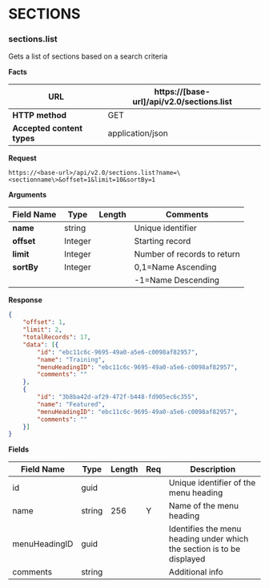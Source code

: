 ﻿**SECTIONS**
============

### sections.list

Gets a list of sections based on a search criteria

**Facts**

| **URL**                    | https://[base-url]/api/v2.0/sections.list |
|----------------------------|------------------|
| **HTTP method**            | GET              |
| **Accepted content types** | application/json |

**Request**

```text
https://<base-url>/api/v2.0/sections.list?name=\<sectionname\>&offset=1&limit=10&sortBy=1
```

**Arguments**

| **Field Name** | **Type** | **Length** | **Comments**                         |
|----------------|----------|------------|--------------------------------------|
| **name**       | string   |            | Unique identifier                    |
| **offset**     | Integer  |            | Starting record                      |
| **limit**      | Integer  |            | Number of records to return          |
| **sortBy**     | Integer  |            | 0,1=Name Ascending                   |
|                |          |            | -1=Name Descending                   |

**Response**

```json
{
    "offset": 1,
    "limit": 2,
    "totalRecords": 17,
    "data": [{
        "id": "ebc11c6c-9695-49a0-a5e6-c0098af82957",
        "name": "Training",
        "menuHeadingID": "ebc11c6c-9695-49a0-a5e6-c0098af82957",
        "comments": ""
    },
    {
        "id": "3b8ba42d-af29-472f-b448-fd905ec6c355",
        "name": "Featured",
        "menuHeadingID": "ebc11c6c-9695-49a0-a5e6-c0098af82957",
        "comments": ""
    }]
}

```

**Fields**

| **Field Name** | **Type** | **Length** | **Req** | **Description**                                                        |
|----------------|----------|------------|---------|------------------------------------------------------------------------|
| id             | guid     |            |         | Unique identifier of the menu heading                                  |
| name           | string   | 256        | Y       | Name of the menu heading                                               |
| menuHeadingID  | guid     |            |         | Identifies the menu heading under which the section is to be displayed |
| comments       | string   |            |         | Additional info                                                        |

